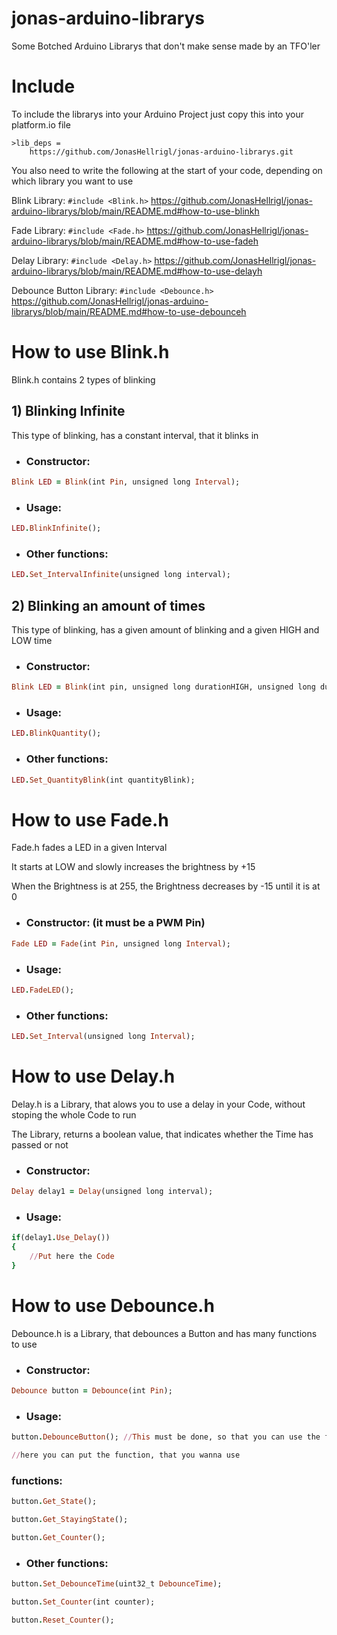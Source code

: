 # jonas-arduino-librarys
Some Botched Arduino Librarys that don't make sense made by an TFO'ler

# Include
To include the librarys into your Arduino Project just copy this into your platform.io file
```
>lib_deps = 
    https://github.com/JonasHellrigl/jonas-arduino-librarys.git
```
You also need to write the following at the start of your code, depending on which library you want to use

Blink Library: ```#include <Blink.h>``` https://github.com/JonasHellrigl/jonas-arduino-librarys/blob/main/README.md#how-to-use-blinkh

Fade Library: ```#include <Fade.h>``` https://github.com/JonasHellrigl/jonas-arduino-librarys/blob/main/README.md#how-to-use-fadeh

Delay Library: ```#include <Delay.h>``` https://github.com/JonasHellrigl/jonas-arduino-librarys/blob/main/README.md#how-to-use-delayh

Debounce Button Library: ```#include <Debounce.h>``` https://github.com/JonasHellrigl/jonas-arduino-librarys/blob/main/README.md#how-to-use-debounceh


# How to use Blink.h
Blink.h contains 2 types of blinking
## 1) Blinking Infinite
This type of blinking, has a constant interval, that it blinks in

- ### Constructor: 
```ruby
Blink LED = Blink(int Pin, unsigned long Interval);
```
- ### Usage:
```ruby
LED.BlinkInfinite();
```
- ### Other functions:
```ruby
LED.Set_IntervalInfinite(unsigned long interval);
```

## 2) Blinking an amount of times
This type of blinking, has a given amount of blinking and a given HIGH and LOW time

- ### Constructor: 
```ruby
Blink LED = Blink(int pin, unsigned long durationHIGH, unsigned long durationLOW, int quantityBlink);
```
- ### Usage:
```ruby
LED.BlinkQuantity();
```
- ### Other functions:
```ruby
LED.Set_QuantityBlink(int quantityBlink);
```

# How to use Fade.h
Fade.h fades a LED in a given Interval

It starts at LOW and slowly increases the brightness by +15

When the Brightness is at 255, the Brightness decreases by -15 until it is at 0

- ### Constructor: (it must be a PWM Pin)
```ruby
Fade LED = Fade(int Pin, unsigned long Interval);
```
- ### Usage:
```ruby
LED.FadeLED();
```
- ### Other functions:
```ruby
LED.Set_Interval(unsigned long Interval);
```

# How to use Delay.h
Delay.h is a Library, that alows you to use a delay in your Code, without stoping the whole Code to run

The Library, returns a boolean value, that indicates whether the Time has passed or not

- ### Constructor:
```ruby
Delay delay1 = Delay(unsigned long interval);
```
- ### Usage:
```ruby
if(delay1.Use_Delay())
{
    //Put here the Code
}
```

# How to use Debounce.h
Debounce.h is a Library, that debounces a Button and has many functions to use

- ### Constructor:
```ruby
Debounce button = Debounce(int Pin);
```
- ### Usage:
```ruby
button.DebounceButton(); //This must be done, so that you can use the functions of the Button

//here you can put the function, that you wanna use
```
### functions:
```ruby
button.Get_State();
```
```ruby
button.Get_StayingState();
```
```ruby
button.Get_Counter();
```

- ### Other functions:
```ruby
button.Set_DebounceTime(uint32_t DebounceTime);
```
```ruby
button.Set_Counter(int counter);
```
```ruby
button.Reset_Counter();
```

